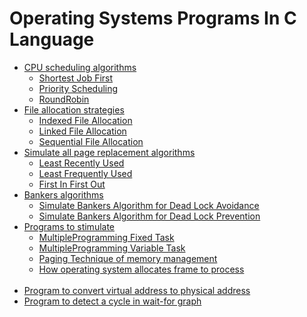 # Operating Systems Programs In C Language

- <a href ="#">CPU scheduling algorithms</a>
  - <a href ="/SJF.c">Shortest Job First</a> 
  - <a href ="/PRIORI~1.C">Priority Scheduling</a>
  - <a href ="/RoundRobin.C">RoundRobin</a> 
- <a href ="#">File allocation strategies</a>
  - <a href ="/IndexedFA.c">Indexed File Allocation</a> 
  - <a href ="/LINKEDFA.C">Linked File Allocation</a> 
  - <a href ="/SequentialFA.c">Sequential File Allocation</a>
- <a href ="#">Simulate all page replacement algorithms</a>
  - <a href ="/LRU.C">Least Recently Used</a> 
  - <a href ="/LFU">Least Frequently Used</a> 
  - <a href ="/FIFO.c">First In First Out</a>
- <a href ="#">Bankers algorithms</a>
  - <a href ="/DeadPrediction.c">Simulate Bankers Algorithm for Dead Lock Avoidance</a> 
  - <a href ="/PreventionDeadlock.c"> Simulate Bankers Algorithm for Dead Lock Prevention</a> 
- <a href ="#">Programs to stimulate</a>
  - <a href ="/MFT.C">MultipleProgramming Fixed Task</a> 
  - <a href ="/MVT.C">MultipleProgramming Variable Task</a> 
  - <a href ="/Paging.c">Paging Technique of memory management</a> 
  - <a href ="/Frames.c">How operating system allocates frame to process</a> 
  <br>
- <a href ="/VirtualAddressToPhy.c">Program to convert virtual address to physical address</a> 
- <a href ="/CycleInWait.c">Program to detect a cycle in wait-for graph</a> 

